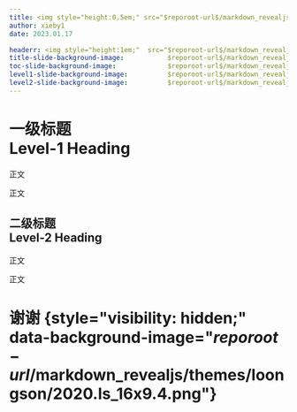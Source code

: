 ```yaml
---
title: <img style="height:0.5em;" src="$reporoot-url$/markdown_revealjs/themes/loongson/logo.png"><br>龙芯主题<br>Loongson Theme
author: xieby1
date: 2023.01.17

headerr: <img style="height:1em;"  src="$reporoot-url$/markdown_revealjs/themes/loongson/logo.png">
title-slide-background-image:           $reporoot-url$/markdown_revealjs/themes/loongson/2020.ls_16x9.1x.png
toc-slide-background-image:             $reporoot-url$/markdown_revealjs/themes/loongson/2020.ls_16x9.2.png
level1-slide-background-image:          $reporoot-url$/markdown_revealjs/themes/loongson/2020.ls_16x9.2.png
level2-slide-background-image:          $reporoot-url$/markdown_revealjs/themes/loongson/2020.ls_16x9.3.png
---
```


# 一级标题<br>Level-1 Heading

正文

正文

## 二级标题<br>Level-2 Heading

正文

正文

# 谢谢 {style="visibility: hidden;" data-background-image="$reporoot-url$/markdown_revealjs/themes/loongson/2020.ls_16x9.4.png"}

<style>
:root {
  --r-link-color: #E60012;
  --r-link-color-dark: #7F2C23;
  --r-link-color-hover: #FF5946;
}
</style>
